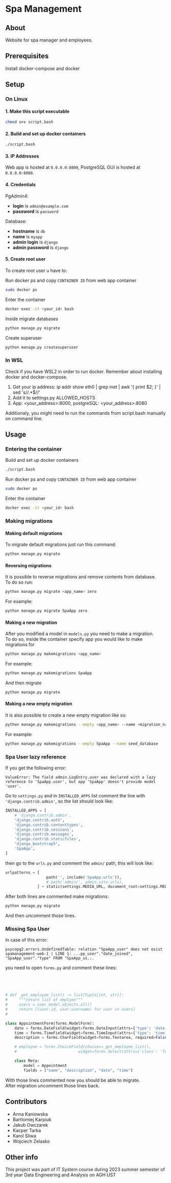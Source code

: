 # Spa Management
## About
Website for spa manager and employees.

## Prerequisites
Install docker-compose and docker

## Setup
### On Linux
#### 1. Make this script executable
 
```bash
chmod u+x script.bash
```

#### 2. Build and set up docker containers 

```bash
./script.bash
```

#### 3. IP Addresses
Web app is hosted at `0.0.0.0:8000`, PostgreSQL GUI is hosted at `0.0.0.0:8080`.
<br>
#### 4. Credentials
PgAdmin4:
- **login** is `admin@example.com`
- **password** is `password`

Database:
- **hostname** is `db`
- **name** is `myapp`
- **admin login** is `django`
- **admin password** is `django`

#### 5. Create root user
 To create root user u have to:

Run docker ps and copy `CONTAINER ID` from web app container
```bash
sudo docker ps
```
Enter the container 
```bash
docker exec -it <your_id> bash
```
Inside migrate databases
```bash
python manage.py migrate
```
Create superuser
```bash
python manage.py createsuperuser
```

### In WSL
Check if you have WSL2 in order to run docker. Remember about installing docker and docker-compose.

1. Get your ip address: ip addr show eth0 | grep inet | awk '{ print $2; }' | sed 's/\/.*$//'
2. Add it to settings.py ALLOWED_HOSTS
3. App: <your_address>:8000, postgreSQL: <your_address>:8080 

Additionaly, you might need to run the commands from script.bash manually on command line.

## Usage
### Entering the container
Build and set up docker containers 

```bash
./script.bash
```
Run docker ps and copy `CONTAINER ID` from web app container
```bash
sudo docker ps
```
Enter the container 
```bash
docker exec -it <your_id> bash
```

### Making migrations
#### Making default migrations
To migrate default migrations just run this command:
```bash
python manage.py migrate
```
#### Reversing migrations
It is possible to reverse migrations and remove contents from database. <br>
To do so run:
```bash
python manage.py migrate <app_name> zero
```
For example:
```bash
python manage.py migrate SpaApp zero
```

#### Making a new migration
After you modified a model in `models.py` you need to make a migration. <br>
To do so, inside the container specify app you would like to make migrations for
```bash
python manage.py makemigrations <app_name>
```
For example:
```bash
python manage.py makemigrations SpaApp
```
And then migrate
```bash
python manage.py migrate
```
#### Making a new empty migration
It is also possible to create a new empty migration like so:
```bash
python manage.py makemigrations --empty <app_name> --name <migration_name> 
```
For example:
```bash
python manage.py makemigrations --empty SpaApp --name seed_database
```
### Spa User lazy reference
If you get the following error:
```
ValueError: The field admin.LogEntry.user was declared with a lazy reference to 'SpaApp.user', but app 'SpaApp' doesn't provide model 'user'.
```
Go to `settings.py` and in `INSTALLED_APPS` list comment the line with `'django.contrib.admin'`, so the list should look like:

```python
INSTALLED_APPS = [
    # 'django.contrib.admin',
    'django.contrib.auth',
    'django.contrib.contenttypes',
    'django.contrib.sessions',
    'django.contrib.messages',
    'django.contrib.staticfiles',
    "django_bootstrap5",
    'SpaApp',
]
```
then go to the `urls.py` and comment the `admin/` path, this will look like:
```python
urlpatterns = [
                  path('', include('SpaApp.urls')),
                  # path('admin/', admin.site.urls),
              ] + static(settings.MEDIA_URL, document_root=settings.MEDIA_ROOT)  # For product images
```
After both lines are commented make migrations:
```bash
python manage.py migrate 
```
And then uncomment those lines.
### Missing Spa User
In case of this error:
```
psycopg2.errors.UndefinedTable: relation "SpaApp_user" does not exist
spamanagement-web-1 | LINE 1: ...pp_user"."date_joined", "SpaApp_user"."type" FROM "SpaApp_us...
```
you need to open `forms.py` and comment these lines:
```python




# def _get_employee_list() -> list[tuple[int, str]]:
#     """return list of emplyee"""
#     users = user_model.objects.all()
#     return [(user.id, user.username) for user in users]
# 

class AppointmentForm(forms.ModelForm):
    date = forms.DateField(widget=forms.DateInput(attrs={'type': 'date'}))
    time = forms.TimeField(widget=forms.TimeInput(attrs={'type': 'time'}))
    description = forms.CharField(widget=forms.Textarea, required=False)

    # employee = forms.ChoiceField(choices=_get_employee_list(),
    #                           widget=forms.Select(attrs={'class': 'form-control'}))

    class Meta:
        model = Appointment
        fields = ["name", "description", "date", "time"]
```
With those lines commented now you should be able to migrate. <br>
After migration uncomment those lines back. <br>
## Contributors

- Anna Kaniowska
- Bartlomiej Karpiuk
- Jakub Owczarek
- Kacper Tarka
- Karol Sliwa
- Wojciech Zelasko


## Other info
This project was part of IT System course during 2023 summer semester of 3rd year Data Engineering and Analysis on AGH UST
